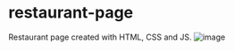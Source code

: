 # restaurant-page
Restaurant page created with HTML, CSS and JS.
![image](https://user-images.githubusercontent.com/101836132/178510456-4e3d0226-3c8e-4fbd-b31b-7e9d29af0c0d.png)
